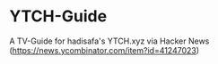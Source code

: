 # YTCH-Guide
A TV-Guide for hadisafa's YTCH.xyz via Hacker News (https://news.ycombinator.com/item?id=41247023)
